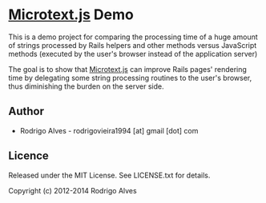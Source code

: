 # [Microtext.js] Demo

This is a demo project for comparing the processing time of a huge amount of strings processed by Rails helpers and other methods versus JavaScript methods (executed by the user's browser instead of the application server)

The goal is to show that [Microtext.js] can improve Rails pages' rendering time by delegating some string processing routines to the user's browser, thus diminishing the burden on the server side.

## Author

* Rodrigo Alves - rodrigovieira1994 [at] gmail [dot] com

## Licence

Released under the MIT License. See LICENSE.txt for details.

Copyright (c) 2012-2014 Rodrigo Alves

[Microtext.js]: https://github.com/rodrigoalvesvieira/microtext.js